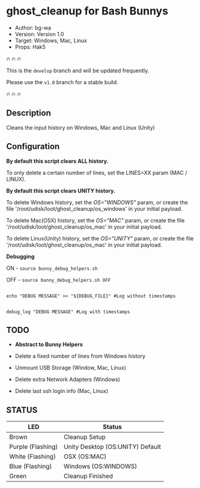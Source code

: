 # ghost_cleanup for Bash Bunnys

* Author: bg-wa
* Version: Version 1.0
* Target: Windows, Mac, Linux
* Props: Hak5

:fire: :fire: :fire:  

This is the `develop` branch and will be updated frequently.  

Please use the `v1.0` branch for a stable build.

:fire: :fire: :fire:

## Description

Cleans the input history on Windows, Mac and Linux (Unity)

## Configuration

**By default this script clears ALL history.**  

To only delete a certain number of lines, set the LINES=XX param (MAC / LINUX).

**By default this script clears UNITY history.**

To delete Windows history, set the *OS="WINDOWS"* param, or create the file '/root/udisk/loot/ghost_cleanup/os_windows' in your initial payload.

To delete Mac(OSX) history, set the *OS="MAC"* param, or create the file '/root/udisk/loot/ghost_cleanup/os_mac' in your initial payload.

To delete Linux(Unity) history, set the *OS="UNITY"* param, or create the file '/root/udisk/loot/ghost_cleanup/os_mac' in your initial payload.

**Debugging**

ON - `source bunny_debug_helpers.sh`

OFF - `source bunny_debug_helpers.sh OFF`

```

echo "DEBUG MESSAGE" >> "${DEBUG_FILE}" #Log without timestamps

```

```

debug_log "DEBUG MESSAGE" #Log with timestamps

```

## TODO

* **Abstract to Bunny Helpers**

* Delete a fixed number of lines from Windows history

* Unmount USB Storage (Window, Mac, Linux)

* Delete extra Network Adapters (Windows)

* Delete last ssh login info (Mac, Linux)

## STATUS

| LED                | Status                                       |
| ------------------ | -------------------------------------------- |
| Brown              | Cleanup Setup                                |
| Purple (Flashing)  | Unity Desktop (OS:UNITY) Default             |
| White (Flashing)   | OSX (OS:MAC)                                 |
| Blue (Flashing)    | Windows (OS:WINDOWS)                         |
| Green              | Cleanup Finished                             |
